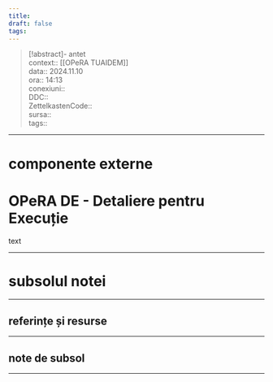 ```yaml
---
title: 
draft: false
tags:
---
```

> [!abstract]- antet  
> context::  [[OPeRA TUAIDEM]]  
> data:: 2024.11.10  
> ora:: 14:13  
> conexiuni::  
> DDC::  
> ZettelkastenCode::  
> sursa::  
> tags::  


---

# componente externe  

  
# OPeRA DE - Detaliere pentru Execuție  
  
text  


---
# subsolul notei
---
## referințe și resurse


---
## note de subsol
---



